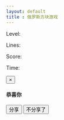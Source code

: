 ```yaml
---
layout: default
title : 俄罗斯方块游戏
---
```


<link rel="stylesheet" href="./tetris.css" type="text/css" />
<div id="tetris">
    <div id="info">
        <div id="next_shape"></div>
        <p id="level">
            Level: <span></span>
        </p>
        <p id="lines">
            Lines: <span></span>
        </p>
        <p id="score">
            Score: <span></span>
        </p>
        <p id="time">
            Time: <span></span>
        </p>
    </div>
    <div id="canvas"></div>
</div>
<script src="./tetris.js"></script>

<div class="modal fade" id="myModal" tabindex="-1" role="dialog" aria-labelledby="myModalLabel" aria-hidden="true">
    <div class="modal-dialog">
    <div class="modal-content">
    <div class="modal-header">
    <button type="button" class="close" data-dismiss="modal" aria-hidden="true">×</button>
    <h4 class="modal-title">
    <strong>恭喜你</strong>
    </h4>
    </div>
    <div class="modal-body">
    <p></p>
    </div>
    <div class="modal-footer">
		<button type="button" class="btn btn-success" id="game-fenxiang" data-dismiss="modal">分享</button>
		<button type="button" class="btn btn-danger " data-dismiss="modal">不分享了</button>
		</div>
    </div>
    </div>
</div>

<script>
var nowScore;
function showMessage(score) {
    nowScore = score;
    $message = $("#myModal");
    $message.find(".modal-body>p").text("恭喜你，获得了" + score + "高分，微博分享给好友？");
    $message.modal("show");
}

jQuery(document).ready(function(){
    $("#game-fenxiang").click(function(){
        var url = "http://service.weibo.com/share/share.php?url=http://github.tiankonguse.com/project/tetris/&title=%E4%BF%84%E7%BD%97%E6%96%AF%E6%96%B9%E5%9D%97%E6%88%91%E8%BD%BB%E6%9D%BE%E8%BE%BE%E5%88%B"+nowScore+"%E5%88%86%EF%BC%8C%E4%BD%A0%E8%83%BD%E6%89%93%E8%B4%A5%E6%88%91%E5%90%97%EF%BC%9F%E5%BF%AB%E6%9D%A5%E6%8C%91%E6%88%98%E6%88%91%E5%90%A7%EF%BC%9F&appkey=4191660266&searchPic=false";
        window.open(url, 'newwindow', 'height=100, width=400, top=0,left=0, toolbar=no, menubar=no, scrollbars=no, resizable=no,location=no, status=no')
    });
});
    
    
</script>